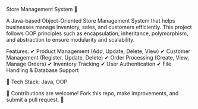 Store Management System 🛒

A Java-based Object-Oriented Store Management System that helps businesses manage inventory, sales, and customers efficiently. This project follows OOP principles such as encapsulation, inheritance, polymorphism, and abstraction to ensure modularity and scalability.

Features:
✔ Product Management (Add, Update, Delete, View)
✔ Customer Management (Register, Update, Delete)
✔ Order Processing (Create, View, Manage Orders)
✔ Inventory Tracking
✔ User Authentication
✔ File Handling & Database Support

🔹 Tech Stack: Java, OOP

📌 Contributions are welcome! Fork this repo, make improvements, and submit a pull request. 🚀
